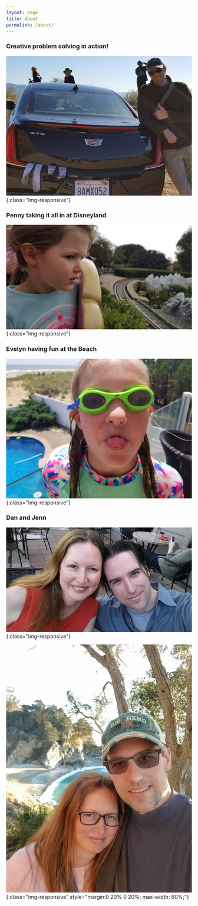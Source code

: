 ```yaml
---
layout: page
title: About
permalink: /about/
---
```


### Creative problem solving in action!
![Creative Problem Solving](/assets/creativeProblemSolving.jpg){:class="img-responsive"}

### Penny taking it all in at Disneyland
![Penny Disneyland](/assets/PennyDisneylandCrop.jpg){:class="img-responsive"}

### Evelyn having fun at the Beach
![Evelyn Beach](/assets/EvelynBeach.jpg){:class="img-responsive"}

### Dan and Jenn
![Dan and Jenn 2015](/assets/jennAndDan.jpg){:class="img-responsive"}

![bigSurCA-Dec-2017.jpg](/assets/bigSurCA-Dec-2017.jpg){:class="img-responsive" style="margin:0 20% 0 20%; max-width: 60%;"}

